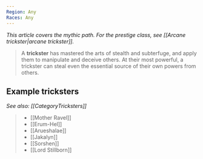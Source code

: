 ```yaml
---
Region: Any
Races: Any
---
```


*This article covers the mythic path. For the prestige class, see [[Arcane trickster|arcane trickster]].*
> A **trickster** has mastered the arts of stealth and subterfuge, and apply them to manipulate and deceive others. At their most powerful, a trickster can steal even the essential source of their own powers from others.


## Example tricksters

*See also: [[CategoryTricksters]]*
> - [[Mother Ravel]]
> - [[Erum-Hel]]
> - [[Arueshalae]]
> - [[Jakalyn]]
> - [[Sorshen]]
> - [[Lord Stillborn]]







